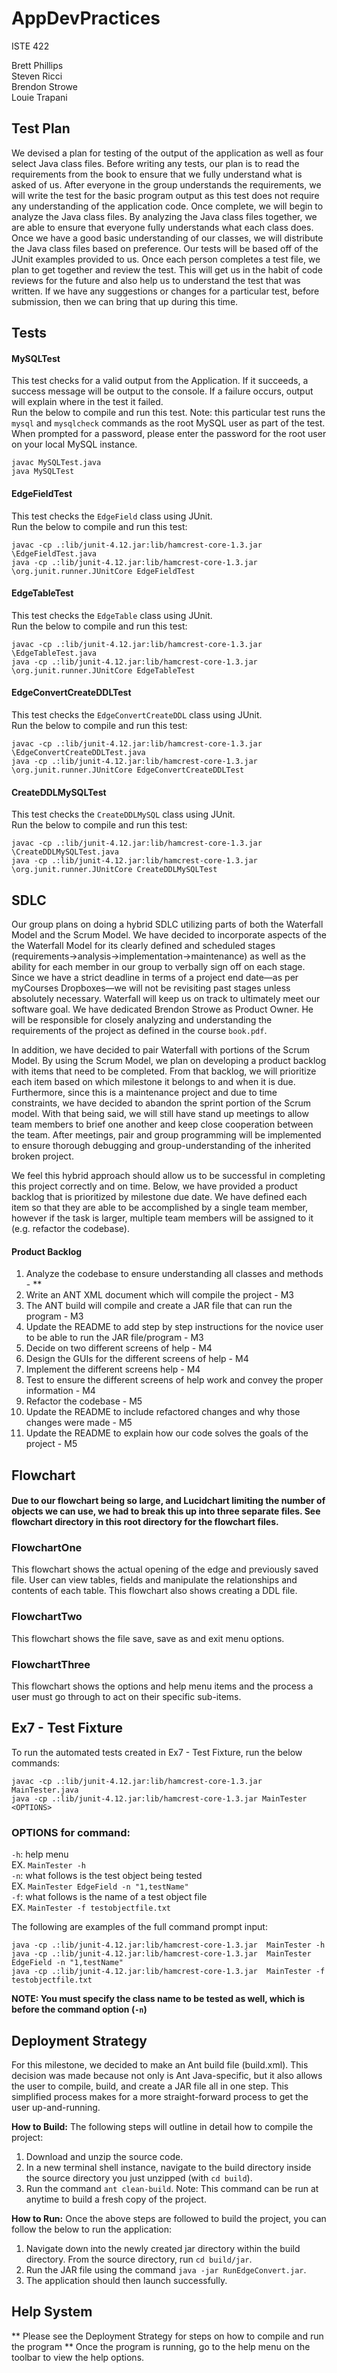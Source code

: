 # AppDevPractices

ISTE 422

Brett Phillips \
Steven Ricci \
Brendon Strowe \
Louie Trapani

## Test Plan
We devised a plan for testing of the output of the application as well as four select Java class files. Before writing any tests, our plan is to read the requirements from the book to ensure that we fully understand what is asked of us. After everyone in the group understands the requirements, we will write the test for the basic program output as this test does not require any understanding of the application code. Once complete, we will begin to analyze the Java class files. By analyzing the Java class files together, we are able to ensure that everyone fully understands what each class does. Once we have a good basic understanding of our classes, we will distribute the Java class files based on preference. Our tests will be based off of the JUnit examples provided to us. Once each person completes a test file, we plan to get together and review the test. This will get us in the habit of code reviews for the future and also help us to understand the test that was written. If we have any suggestions or changes for a particular test, before submission, then we can bring that up during this time.

## Tests

#### MySQLTest
This test checks for a valid output from the Application. If it succeeds, a success message will be output to the console. If a failure occurs, output will explain where in the test it failed. \
Run the below to compile and run this test. Note: this particular test runs the `mysql` and `mysqlcheck` commands as the root MySQL user as part of the test. When prompted for a password, please enter the password for the root user on your local MySQL instance.
```
javac MySQLTest.java
java MySQLTest
```

#### EdgeFieldTest
This test checks the `EdgeField` class using JUnit. \
Run the below to compile and run this test:
```
javac -cp .:lib/junit-4.12.jar:lib/hamcrest-core-1.3.jar \EdgeFieldTest.java
java -cp .:lib/junit-4.12.jar:lib/hamcrest-core-1.3.jar \org.junit.runner.JUnitCore EdgeFieldTest
```

#### EdgeTableTest
This test checks the `EdgeTable` class using JUnit. \
Run the below to compile and run this test:
```
javac -cp .:lib/junit-4.12.jar:lib/hamcrest-core-1.3.jar \EdgeTableTest.java
java -cp .:lib/junit-4.12.jar:lib/hamcrest-core-1.3.jar \org.junit.runner.JUnitCore EdgeTableTest
```

#### EdgeConvertCreateDDLTest
This test checks the `EdgeConvertCreateDDL` class using JUnit. \
Run the below to compile and run this test:
```
javac -cp .:lib/junit-4.12.jar:lib/hamcrest-core-1.3.jar \EdgeConvertCreateDDLTest.java
java -cp .:lib/junit-4.12.jar:lib/hamcrest-core-1.3.jar \org.junit.runner.JUnitCore EdgeConvertCreateDDLTest
```

#### CreateDDLMySQLTest
This test checks the `CreateDDLMySQL` class using JUnit. \
Run the below to compile and run this test:
```
javac -cp .:lib/junit-4.12.jar:lib/hamcrest-core-1.3.jar \CreateDDLMySQLTest.java
java -cp .:lib/junit-4.12.jar:lib/hamcrest-core-1.3.jar \org.junit.runner.JUnitCore CreateDDLMySQLTest
```

## SDLC
Our group plans on doing a hybrid SDLC utilizing parts of both the Waterfall Model and the Scrum Model. We have decided to incorporate aspects of the the Waterfall Model for its clearly defined and scheduled stages (requirements->analysis->implementation->maintenance) as well as the ability for each member in our group to verbally sign off on each stage. Since we have a strict deadline in terms of a project end date—as per myCourses Dropboxes—we will not be revisiting past stages unless absolutely necessary. Waterfall will keep us on track to ultimately meet our software goal. We have dedicated Brendon Strowe as Product Owner. He will be responsible for closely analyzing and understanding the requirements of the project as defined in the course `book.pdf`.

In addition, we have decided to pair Waterfall with portions of the Scrum Model. By using the Scrum Model, we plan on developing a product backlog with items that need to be completed. From that backlog, we will prioritize each item based on which milestone it belongs to and when it is due. Furthermore, since this is a maintenance project and due to time constraints, we have decided to abandon the sprint portion of the Scrum model. With that being said, we will still have stand up meetings to allow team members to brief one another and keep close cooperation between the team. After meetings, pair and group programming will be implemented to ensure thorough debugging and group-understanding of the inherited broken project.

We feel this hybrid approach should allow us to be successful in completing this project correctly and on time. Below, we have provided a product backlog that is prioritized by milestone due date. We have defined each item so that they are able to be accomplished by a single team member, however if the task is larger, multiple team members will be assigned to it (e.g. refactor the codebase).

#### Product Backlog
1. Analyze the codebase to ensure understanding all classes and methods - **
2. Write an ANT XML document which will compile the project - M3
3. The ANT build will compile and create a JAR file that can run the program - M3
4. Update the README to add step by step instructions for the novice user to be able to run the JAR file/program - M3
5. Decide on two different screens of help - M4
6. Design the GUIs for the different screens of help - M4
7. Implement the different screens help - M4
8. Test to ensure the different screens of help work and convey the proper information - M4
9. Refactor the codebase - M5
10. Update the README to include refactored changes and why those changes were made - M5
11. Update the README to explain how our code solves the goals of the project - M5

## Flowchart
#### Due to our flowchart being so large, and Lucidchart limiting the number of objects we can use, we had to break this up into three separate files. See flowchart directory in this root directory for the flowchart files.
### FlowchartOne
This flowchart shows the actual opening of the edge and previously saved file. User can view tables, fields and manipulate the relationships and contents of each table. This flowchart also shows creating a DDL file.

### FlowchartTwo
This flowchart shows the file save, save as and exit menu options.

### FlowchartThree
This flowchart shows the options and help menu items and the process a user must go through to act on their specific sub-items.

## Ex7 - Test Fixture
To run the automated tests created in Ex7 - Test Fixture, run the below commands:
```
javac -cp .:lib/junit-4.12.jar:lib/hamcrest-core-1.3.jar MainTester.java
java -cp .:lib/junit-4.12.jar:lib/hamcrest-core-1.3.jar MainTester <OPTIONS>
````
### OPTIONS for command:

`-h`: help menu\
	EX. `MainTester -h`\
`-n`: what follows is the test object being tested\
	EX. `MainTester EdgeField -n "1,testName"`\
`-f`: what follows is the name of a test object file\
	EX. `MainTester -f testobjectfile.txt`

The following are examples of the full command prompt input:

`java -cp .:lib/junit-4.12.jar:lib/hamcrest-core-1.3.jar  MainTester -h`\
`java -cp .:lib/junit-4.12.jar:lib/hamcrest-core-1.3.jar  MainTester EdgeField -n "1,testName"`\
`java -cp .:lib/junit-4.12.jar:lib/hamcrest-core-1.3.jar  MainTester -f testobjectfile.txt`

**NOTE: You must specify the class name to be tested as well, which is before the command option (`-n`)**

## Deployment Strategy

For this milestone, we decided to make an Ant build file (build.xml). This decision was made because not only is Ant Java-specific, but it also allows the user to compile, build, and create a JAR file all in one step. This simplified process makes for a more straight-forward process to get the user up-and-running.

**How to Build:**
The following steps will outline in detail how to compile the project:
1. Download and unzip the source code.
2. In a new terminal shell instance, navigate to the build directory inside the source directory you just unzipped (with `cd build`).
3. Run the command `ant clean-build`. Note: This command can be run at anytime to build a fresh copy of the project.

**How to Run:**
Once the above steps are followed to build the project, you can follow the below to run the application:
1. Navigate down into the newly created jar directory within the build directory. From the source directory, run `cd build/jar`.
2. Run the JAR file using the command `java -jar RunEdgeConvert.jar`.
3. The application should then launch successfully.

## Help System
** Please see the Deployment Strategy for steps on how to compile and run the program **
Once the program is running, go to the help menu on the toolbar to view the help options.

